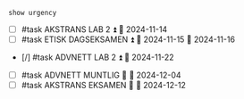 ```tasks #exam
show urgency
```


- [ ] #task AKSTRANS LAB 2 ⏫ 📅 2024-11-14
- [ ] #task ETISK DAGSEKSAMEN ⏫ 🛫 2024-11-15 📅 2024-11-16
- [/] #task ADVNETT LAB 2 ⏫ 📅 2024-11-22
- [ ] #task ADVNETT MUNTLIG 🔺 📅 2024-12-04
- [ ] #task AKSTRANS EKSAMEN 🔺 📅 2024-12-12
